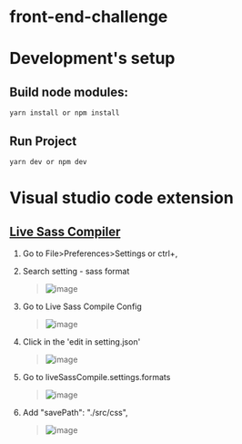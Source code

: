 # front-end-challenge
    
# Development's setup

## Build node modules:
    yarn install or npm install

## Run Project 
    yarn dev or npm dev

    
# Visual studio code extension  
## [Live Sass Compiler](https://marketplace.visualstudio.com/items?itemName=ritwickdey.live-sass#review-details)

1. Go to File>Preferences>Settings or ctrl+,
2. Search setting - sass format
    >![image](https://user-images.githubusercontent.com/77131209/152639146-cfb222a8-1077-43bd-ba49-f388a3a3e24e.png)

3. Go to Live Sass Compile Config
    >![image](https://user-images.githubusercontent.com/77131209/152639334-3fa7d3d3-6c17-4bb5-af0c-b99d6e16a85d.png)

4. Click in the 'edit in setting.json'
    >![image](https://user-images.githubusercontent.com/77131209/152639400-d86f1947-a5d8-4424-b219-20b294f4640f.png)

5. Go to liveSassCompile.settings.formats
    >![image](https://user-images.githubusercontent.com/77131209/152639496-c4bb6c44-70dc-4ead-b5b1-25bc9d67c3cd.png)

4. Add "savePath": "./src/css",
    >![image](https://user-images.githubusercontent.com/77131209/152639572-f0ad9e02-9b04-45e6-8ef5-327b6218950f.png)